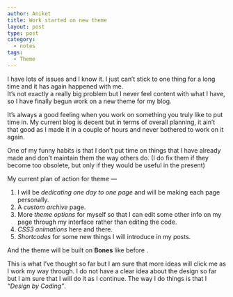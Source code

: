 ```yaml
---
author: Aniket
title: Work started on new theme
layout: post
type: post
category:
  - notes
tags:
  - Theme
---
```

I have lots of issues and I know it. I just can’t stick to one thing for a long time and it has again happened with me.  
It’s not exactly a really big problem but I never feel content with what I have, so I have finally begun work on a new theme for my blog.

It’s always a good feeling when you work on something you truly like to put time in. My current blog is decent but in terms of overall planning, it ain’t that good as I made it in a couple of hours and never bothered to work on it again.

One of my funny habits is that I don’t put time on things that I have already made and don’t maintain them the way others do. (I do fix them if they become too obsolete, but only if they would be useful in the present)

My current plan of action for theme —

1.  I will be *dedicating one day to one page* and will be making each page personally.
2.  A *custom archive* page.
3.  More *theme options* for myself so that I can edit some other info on my page through my interface rather than editing the code.
4.  *CSS3 animations* here and there.
5.  *Shortcodes* for some new things I will introduce in my posts.

And the theme will be built on **Bones** like before .

This is what I’ve thought so far but I am sure that more ideas will click me as I work my way through. I do not have a clear idea about the design so far but I am sure that I will do it as I continue. The way I do things is that I *“Design by Coding”*.